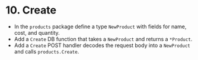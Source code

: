 # 10. Create

- In the `products` package define a type `NewProduct` with fields for name, cost, and quantity.
- Add a `Create` DB function that takes a `NewProduct` and returns a `*Product`.
- Add a `Create` POST handler decodes the request body into a `NewProduct` and calls `products.Create`.

